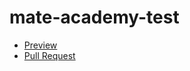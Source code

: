 # mate-academy-test

-   [Preview](https://avichez.github.io/mate-academy-test/)
-   [Pull Request](https://github.com/avichez/mate-academy-test/pull/1/files)
